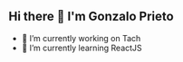 ## Hi there 👋 I'm Gonzalo Prieto

- 🔭 I’m currently working on Tach
- 🌱 I’m currently learning ReactJS
<!--
- 👯 I’m looking to collaborate on ...
- 🤔 I’m looking for help with ...
- 💬 Ask me about ...
- 📫 How to reach me: ...
- 😄 Pronouns: ...
- ⚡ Fun fact: ...
-->
